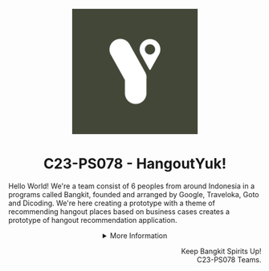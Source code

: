 <p align="center"><img src="profile/our_logo.jpg" width="250px"></p>

<h1 align="center"> C23-PS078 - HangoutYuk! </h1>

Hello World! We're a team consist of 6 peoples from around Indonesia in a programs called Bangkit, founded and arranged by Google, Traveloka, Goto and Dicoding. We're here creating a prototype with a theme of recommending hangout places based on business cases creates a prototype of hangout recommendation application.

<details>
   <summary align="center">More Information</summary>

<h2 align="center">Hangout Cuk!</h2>
<p align="center"><img src="profile/sarapan.PNG"/></p>

**HangoutYuk!** (or **HaYuk!**) is the solution to easily planning hangout events with your friends and family. Everyone is longing to reunite with their loved ones after the pandemic, but with the overwhelming (or limited) amount of information that is available, the process of planning hangouts can be challenging and time-consuming for most people, leading to the outcome of cancelled plans and unrealized reunions. With HaYuk!, there is no need to worry any longer, as it provides the necessary features for users to effectively gather with their acquaintances in a streamlined manner at a place that fits everyone’s needs. Using the Google Maps API, HaYuk! gathers information on the local hotspots in a user’s area and recommends the best ones for them to use in their gathering events. HaYuk! also implements a group chat with voting and enrollment features to facilitate users' needs for efficient group decision-making. Additionally, HaYuk! closely works with business SMEs to support the development of digital tourism and enhance the economic development of nearby communities.

<p align="center">
    <br>
   Download Now!(masih nunggu link APK)
   <br>
   <a href="./README.md"><img src="https://img.shields.io/badge/Android-3DDC84?style=for-the-badge&logo=android&logoColor=white" /></a>
</p>

## Our Teams

Our teams formed 3 different division with each division has a different tasks. From Cloud Computing which provides an API for the data and connecting Machine Learning Division with the Mobile Development Division. Machine Learning Division which will provide an algorithm to optimize what and how the hangout places displayed. Mobile Development Division which makes an application interface for display the hangout recommendation app prototypes.

### Cloud Computing Division

| Bangkit ID  | Name                    | University            | Contact                                                |
| ----------- | ----------------------- | --------------------- | ------------------------------------------------------ |
| C360DSX3696 | Ariq Muhammad Sulthan   | Universitas Indonesia | [Linkedin](https://www.linkedin.com/in/ariqsulthan/)   |
| M309DSX0159 | Rafsanjani Nurul Irsyad | Universitas Telkom    | [Linkedin](https://www.linkedin.com/in/rafsanjani-ni/) |

### Machine Learning Division

| Bangkit ID  | Name                      | University                       | Contact                                                                     |
| ----------- | ------------------------- | -------------------------------- | --------------------------------------------------------------------------- |
| M360DSX3692 | Adri Firmansya Sofyan     | Universitas Telkom               | [Linkedin](https://www.linkedin.com/in/adri-firmansya-sofyan-9215b2271/)    |
| M309DSX0159 | Muhammad Rafi Valliansyah | Universitas Pendidikan Indonesia | [Linkedin](https://www.linkedin.com/in/muhammad-rafi-valliansyah-47677882/) |
| M169DSY2157 | Sania Rizka Ramadhani     | Universitas Gadjah Mada          | [Linkedin](https://www.linkedin.com/in/saniarizka/)                         |

### Mobile Development Division

| Bangkit ID  | Name                   | University                              | Contact                                                                   |
| ----------- | ---------------------- | --------------------------------------- | ------------------------------------------------------------------------- |
| A200DKX4519 | Muhammad Farhan Anshor | Universitas Islam Negeri Sunan Kalijaga | [Linkedin](https://www.linkedin.com/in/muhammad-farhan-anshor-779288181/) |

## Repository

### Cloud Computing

1. [HangoutYuk! API](https://github.com/HangoutYuk/hayuk-api).
2. [HangoutYuk! Vote API](https://github.com/HangoutYuk/hayuk-vote-api)

### Machine Learning

1. [HangoutYuk! Endpoint](https://github.com/HangoutYuk/hayuk-ml-endpoint)
2. [HangoutYuk! Research](https://github.com/HangoutYuk/hayuk-ml-research)

### Mobile Development

1. [HangoutYuk! App](https://github.com/HangoutYuk/hayuk-android)

> _So einfach ist es schon, wie kannst du es nicht schaffen?_

</details>

<p align="right"> Keep Bangkit Spirits Up! <br> C23-PS078 Teams. </p>
